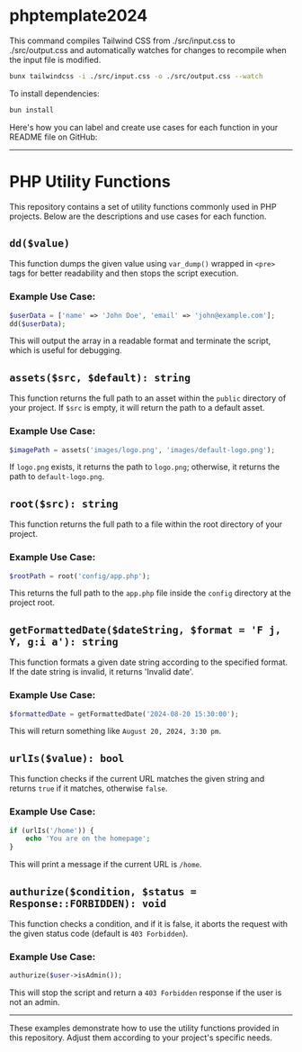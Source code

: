# phptemplate2024

This command compiles Tailwind CSS from ./src/input.css to ./src/output.css and automatically watches for changes to recompile when the input file is modified.

```bash
bunx tailwindcss -i ./src/input.css -o ./src/output.css --watch
```

To install dependencies:

```bash
bun install
```

Here's how you can label and create use cases for each function in your README file on GitHub:

---

# PHP Utility Functions

This repository contains a set of utility functions commonly used in PHP projects. Below are the descriptions and use cases for each function.

## `dd($value)`

This function dumps the given value using `var_dump()` wrapped in `<pre>` tags for better readability and then stops the script execution.

### Example Use Case:
```php
$userData = ['name' => 'John Doe', 'email' => 'john@example.com'];
dd($userData);
```
This will output the array in a readable format and terminate the script, which is useful for debugging.

## `assets($src, $default): string`

This function returns the full path to an asset within the `public` directory of your project. If `$src` is empty, it will return the path to a default asset.

### Example Use Case:
```php
$imagePath = assets('images/logo.png', 'images/default-logo.png');
```
If `logo.png` exists, it returns the path to `logo.png`; otherwise, it returns the path to `default-logo.png`.

## `root($src): string`

This function returns the full path to a file within the root directory of your project.

### Example Use Case:
```php
$rootPath = root('config/app.php');
```
This returns the full path to the `app.php` file inside the `config` directory at the project root.

## `getFormattedDate($dateString, $format = 'F j, Y, g:i a'): string`

This function formats a given date string according to the specified format. If the date string is invalid, it returns 'Invalid date'.

### Example Use Case:
```php
$formattedDate = getFormattedDate('2024-08-20 15:30:00');
```
This will return something like `August 20, 2024, 3:30 pm`.

## `urlIs($value): bool`

This function checks if the current URL matches the given string and returns `true` if it matches, otherwise `false`.

### Example Use Case:
```php
if (urlIs('/home')) {
    echo 'You are on the homepage';
}
```
This will print a message if the current URL is `/home`.

## `authurize($condition, $status = Response::FORBIDDEN): void`

This function checks a condition, and if it is false, it aborts the request with the given status code (default is `403 Forbidden`).

### Example Use Case:
```php
authurize($user->isAdmin());
```
This will stop the script and return a `403 Forbidden` response if the user is not an admin.

---

These examples demonstrate how to use the utility functions provided in this repository. Adjust them according to your project's specific needs.